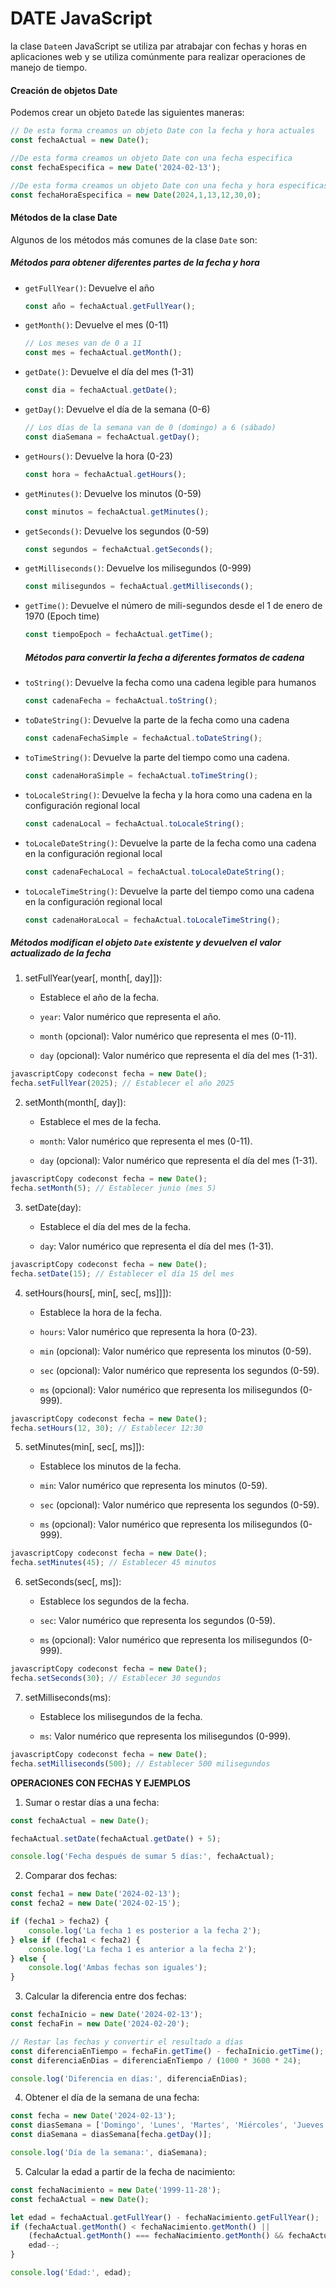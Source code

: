# DATE JavaScript



la clase `Date`en JavaScript se utiliza par atrabajar con fechas y horas en aplicaciones web y se utiliza comúnmente para realizar operaciones de manejo de tiempo.

#### Creación de objetos Date

Podemos crear un objeto `Date`de las siguientes maneras:

```javascript
// De esta forma creamos un objeto Date con la fecha y hora actuales
const fechaActual = new Date();

//De esta forma creamos un objeto Date con una fecha especifica
const fechaEspecifica = new Date('2024-02-13');

//De esta forma creamos un objeto Date con una fecha y hora especificas
const fechaHoraEspecifica = new Date(2024,1,13,12,30,0);

```

#### Métodos de la clase Date

Algunos de los métodos más comunes de la clase `Date` son:

##### Métodos para obtener diferentes partes de la fecha y hora

- `getFullYear()`: Devuelve el año

  ```javascript
  const año = fechaActual.getFullYear();
  ```

- `getMonth()`: Devuelve el mes (0-11)

  ```javascript
  // Los meses van de 0 a 11
  const mes = fechaActual.getMonth(); 
  ```

- `getDate()`: Devuelve el día del mes (1-31)

  ```javascript
  const dia = fechaActual.getDate();
  ```

- `getDay()`: Devuelve el día de la semana (0-6)

  ```javascript
  // Los días de la semana van de 0 (domingo) a 6 (sábado)
  const diaSemana = fechaActual.getDay(); 
  ```

- `getHours()`: Devuelve la hora (0-23)

  ```javascript
  const hora = fechaActual.getHours();
  ```

- `getMinutes()`: Devuelve los minutos (0-59)

  ```javascript
  const minutos = fechaActual.getMinutes();
  ```

- `getSeconds()`: Devuelve los segundos (0-59)

  ```javascript
  const segundos = fechaActual.getSeconds();
  ```

- `getMilliseconds()`: Devuelve los milisegundos (0-999)

  ```javascript
  const milisegundos = fechaActual.getMilliseconds();
  ```

- `getTime()`: Devuelve el número de mili-segundos desde el 1 de enero de 1970 (Epoch time)

  ```javascript
  const tiempoEpoch = fechaActual.getTime();
  ```

  

  ##### Métodos para convertir la fecha a diferentes formatos de cadena

- `toString()`: Devuelve la fecha como una cadena legible para humanos

  ```javascript
  const cadenaFecha = fechaActual.toString();
  ```

- `toDateString()`: Devuelve la parte de la fecha como una cadena

  ```javascript
  const cadenaFechaSimple = fechaActual.toDateString();
  ```

- `toTimeString()`: Devuelve la parte del tiempo como una cadena.

  ```javascript
  const cadenaHoraSimple = fechaActual.toTimeString();
  ```

- `toLocaleString()`: Devuelve la fecha y la hora como una cadena en la configuración regional local

  ```javascript
  const cadenaLocal = fechaActual.toLocaleString();
  ```

- `toLocaleDateString()`: Devuelve la parte de la fecha como una cadena en la configuración regional local

  ```javascript
  const cadenaFechaLocal = fechaActual.toLocaleDateString();
  ```

- `toLocaleTimeString()`: Devuelve la parte del tiempo como una cadena en la configuración regional local

  ```javascript
  const cadenaHoraLocal = fechaActual.toLocaleTimeString();
  ```

##### Métodos modifican el objeto `Date` existente y devuelven el valor actualizado de la fecha

1. setFullYear(year[, month[, day]]):

   - Establece el año de la fecha.

   - `year`: Valor numérico que representa el año.

   - `month` (opcional): Valor numérico que representa el mes (0-11).

   - `day` (opcional): Valor numérico que representa el día del mes (1-31).

```javascript
javascriptCopy codeconst fecha = new Date();
fecha.setFullYear(2025); // Establecer el año 2025
```

2. setMonth(month[, day]):

   - Establece el mes de la fecha.

   - `month`: Valor numérico que representa el mes (0-11).

   - `day` (opcional): Valor numérico que representa el día del mes (1-31).

```javascript
javascriptCopy codeconst fecha = new Date();
fecha.setMonth(5); // Establecer junio (mes 5)
```

3. setDate(day):

   - Establece el día del mes de la fecha.

   - `day`: Valor numérico que representa el día del mes (1-31).

```javascript
javascriptCopy codeconst fecha = new Date();
fecha.setDate(15); // Establecer el día 15 del mes
```

4. setHours(hours[, min[, sec[, ms]]]):

   - Establece la hora de la fecha.

   - `hours`: Valor numérico que representa la hora (0-23).

   - `min` (opcional): Valor numérico que representa los minutos (0-59).

   - `sec` (opcional): Valor numérico que representa los segundos (0-59).

   - `ms` (opcional): Valor numérico que representa los milisegundos (0-999).

```javascript
javascriptCopy codeconst fecha = new Date();
fecha.setHours(12, 30); // Establecer 12:30
```

5. setMinutes(min[, sec[, ms]]):

   - Establece los minutos de la fecha.

   - `min`: Valor numérico que representa los minutos (0-59).

   - `sec` (opcional): Valor numérico que representa los segundos (0-59).

   - `ms` (opcional): Valor numérico que representa los milisegundos (0-999).

```javascript
javascriptCopy codeconst fecha = new Date();
fecha.setMinutes(45); // Establecer 45 minutos
```

6. setSeconds(sec[, ms]):

   - Establece los segundos de la fecha.

   - `sec`: Valor numérico que representa los segundos (0-59).

   - `ms` (opcional): Valor numérico que representa los milisegundos (0-999).

```javascript
javascriptCopy codeconst fecha = new Date();
fecha.setSeconds(30); // Establecer 30 segundos
```

7. setMilliseconds(ms):

   - Establece los milisegundos de la fecha.

   - `ms`: Valor numérico que representa los milisegundos (0-999).

```javascript
javascriptCopy codeconst fecha = new Date();
fecha.setMilliseconds(500); // Establecer 500 milisegundos
```



**OPERACIONES CON FECHAS Y EJEMPLOS**

1. Sumar o restar días a una fecha:

```javascript
const fechaActual = new Date();

fechaActual.setDate(fechaActual.getDate() + 5);

console.log('Fecha después de sumar 5 días:', fechaActual);
```

2. Comparar dos fechas:

```javascript
const fecha1 = new Date('2024-02-13');
const fecha2 = new Date('2024-02-15');

if (fecha1 > fecha2) {
    console.log('La fecha 1 es posterior a la fecha 2');
} else if (fecha1 < fecha2) {
    console.log('La fecha 1 es anterior a la fecha 2');
} else {
    console.log('Ambas fechas son iguales');
}
```

3. Calcular la diferencia entre dos fechas:

```javascript
const fechaInicio = new Date('2024-02-13');
const fechaFin = new Date('2024-02-20');

// Restar las fechas y convertir el resultado a días
const diferenciaEnTiempo = fechaFin.getTime() - fechaInicio.getTime();
const diferenciaEnDias = diferenciaEnTiempo / (1000 * 3600 * 24);

console.log('Diferencia en días:', diferenciaEnDias);
```

4. Obtener el día de la semana de una fecha:

```javascript
const fecha = new Date('2024-02-13');
const diasSemana = ['Domingo', 'Lunes', 'Martes', 'Miércoles', 'Jueves', 'Viernes', 'Sábado'];
const diaSemana = diasSemana[fecha.getDay()];

console.log('Día de la semana:', diaSemana);
```

5. Calcular la edad a partir de la fecha de nacimiento:

```javascript
const fechaNacimiento = new Date('1999-11-28');
const fechaActual = new Date();

let edad = fechaActual.getFullYear() - fechaNacimiento.getFullYear();
if (fechaActual.getMonth() < fechaNacimiento.getMonth() || 
    (fechaActual.getMonth() === fechaNacimiento.getMonth() && fechaActual.getDate() < fechaNacimiento.getDate())) {
    edad--;
}

console.log('Edad:', edad);
```
